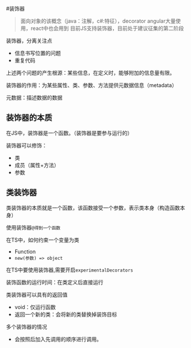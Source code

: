 #装饰器

> 面向对象的该概念（java：注解，c#:特征），decorator
> angular大量使用，react中也会用到
> 目前JS支持装饰器，目前处于建议征集的第二阶段

装饰器，分离关注点

- 信息书写位置的问题
- 重复代码

上述两个问题的产生根源：某些信息，在定义时，能够附加的信息量有限。

装饰器的作用：为某些属性、类、参数、方法提供元数据信息（metadata）

元数据：描述数据的数据

## 装饰器的本质

在JS中，装饰器是一个函数。（装饰器是要参与运行的）

装饰器可以修饰：
- 类
- 成员（属性+方法）
- 参数 


## 类装饰器

类装饰器的本质就是一个函数，该函数接受一个参数，表示类本身（构造函数本身）

使用装饰器```@得到一个函数```

在TS中，如何约束一个变量为类

- Function
- ```new(参数) => object```

在TS中要使用装饰器,需要开启```experimentalDecorators```

装饰函数的运行时间：在类定义后直接运行

类装饰器可以具有的返回值

- void：仅运行函数
- 返回一个新的类：会将新的类替换掉装饰目标

多个装饰器的情况

- 会按照后加入先调用的顺序进行调用。